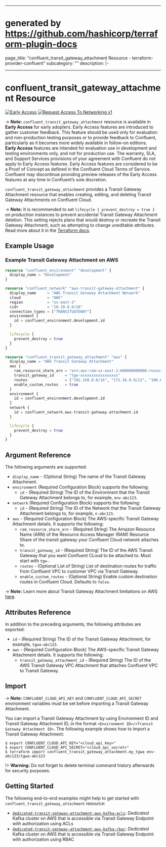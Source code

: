 
---
# generated by https://github.com/hashicorp/terraform-plugin-docs
page_title: "confluent_transit_gateway_attachment Resource - terraform-provider-confluent"
subcategory: ""
description: |-
  
---

# confluent_transit_gateway_attachment Resource

[![Early Access](https://img.shields.io/badge/Lifecycle%20Stage-Early%20Access-%2345c6e8)](https://docs.confluent.io/cloud/current/api.html#section/Versioning/API-Lifecycle-Policy) [![Request Access To Networking v1](https://img.shields.io/badge/-Request%20Access%20To%20Networking%20v1-%23bc8540)](mailto:ccloud-api-access+networking-v1-early-access@confluent.io?subject=Request%20to%20join%20networking/v1%20API%20Early%20Access&body=I%E2%80%99d%20like%20to%20join%20the%20Confluent%20Cloud%20API%20Early%20Access%20for%20networking/v1%20to%20provide%20early%20feedback%21%20My%20Cloud%20Organization%20ID%20is%20%3Cretrieve%20from%20https%3A//confluent.cloud/settings/billing/payment%3E.)

-> **Note:** `confluent_transit_gateway_attachment` resource is available in **Early Access** for early adopters. Early Access features are introduced to gather customer feedback. This feature should be used only for evaluation and non-production testing purposes or to provide feedback to Confluent, particularly as it becomes more widely available in follow-on editions.  
**Early Access** features are intended for evaluation use in development and testing environments only, and not for production use. The warranty, SLA, and Support Services provisions of your agreement with Confluent do not apply to Early Access features. Early Access features are considered to be a Proof of Concept as defined in the Confluent Cloud Terms of Service. Confluent may discontinue providing preview releases of the Early Access features at any time in Confluent’s sole discretion.

`confluent_transit_gateway_attachment` provides a Transit Gateway Attachment resource that enables creating, editing, and deleting Transit Gateway Attachments on Confluent Cloud.

-> **Note:** It is recommended to set `lifecycle { prevent_destroy = true }` on production instances to prevent accidental Transit Gateway Attachment deletion. This setting rejects plans that would destroy or recreate the Transit Gateway Attachment, such as attempting to change uneditable attributes. Read more about it in the [Terraform docs](https://www.terraform.io/language/meta-arguments/lifecycle#prevent_destroy).

## Example Usage

### Example Transit Gateway Attachment on AWS

```terraform
resource "confluent_environment" "development" {
  display_name = "Development"
}

resource "confluent_network" "aws-transit-gateway-attachment" {
  display_name     = "AWS Transit Gateway Attachment Network"
  cloud            = "AWS"
  region           = "us-east-2"
  cidr             = "10.10.0.0/16"
  connection_types = ["TRANSITGATEWAY"]
  environment {
    id = confluent_environment.development.id
  }

  lifecycle {
    prevent_destroy = true
  }
}

resource "confluent_transit_gateway_attachment" "aws" {
  display_name = "AWS Transit Gateway Attachment"
  aws {
    ram_resource_share_arn = "arn:aws:ram:us-east-2:000000000000:resource-share/xxxxxxxx-xxxx-xxxx-xxxx-xxxxxxxxxxx"
    transit_gateway_id     = "tgw-xxxxxxxxxxxxxxxxx"
    routes                 = ["192.168.0.0/16", "172.16.0.0/12", "100.64.0.0/10", "10.0.0.0/8"]
    enable_custom_routes   = true
  }
  environment {
    id = confluent_environment.development.id
  }
  network {
    id = confluent_network.aws-transit-gateway-attachment.id
  }

  lifecycle {
    prevent_destroy = true
  }
}
```

<!-- schema generated by tfplugindocs -->
## Argument Reference

The following arguments are supported:

- `display_name` - (Optional String) The name of the Transit Gateway Attachment.
- `environment` (Required Configuration Block) supports the following:
    - `id` - (Required String) The ID of the Environment that the Transit Gateway Attachment belongs to, for example, `env-abc123`.
- `network` (Required Configuration Block) supports the following:
    - `id` - (Required String) The ID of the Network that the Transit Gateway Attachment belongs to, for example, `n-abc123`.
- `aws` - (Required Configuration Block) The AWS-specific Transit Gateway Attachment details. It supports the following:
    - `ram_resource_share_arn` - (Required String) The Amazon Resource Name (ARN) of the Resource Access Manager (RAM) Resource Share of the transit gateway your Confluent Cloud network attaches to.
    - `transit_gateway_id` - (Required String) The ID of the AWS Transit Gateway that you want Confluent CLoud to be attached to. Must start with `tgw-`.
    - `routes` - (Optional List of String) List of destination routes for traffic from Confluent VPC to customer VPC via Transit Gateway.
    - `enable_custom_routes` - (Optional String) Enable custom destination routes in Confluent Cloud. Defaults to `false`.

-> **Note:** Learn more about Transit Gateway Attachment limitations on AWS [here](https://docs.confluent.io/cloud/current/networking/aws-transit-gateway.html#limitations).

## Attributes Reference

In addition to the preceding arguments, the following attributes are exported:

- `id` - (Required String) The ID of the Transit Gateway Attachment, for example, `tgwa-abc123`.
- `aws` - (Required Configuration Block) The AWS-specific Transit Gateway Attachment details. It supports the following:
    - `transit_gateway_attachment_id` - (Required String) The ID of the AWS Transit Gateway VPC Attachment that attaches Confluent VPC to Transit Gateway.

## Import

-> **Note:** `CONFLUENT_CLOUD_API_KEY` and `CONFLUENT_CLOUD_API_SECRET` environment variables must be set before importing a Transit Gateway Attachment.

You can import a Transit Gateway Attachment by using Environment ID and Transit Gateway Attachment ID, in the format `<Environment ID>/<Transit Gateway Attachment ID>`. The following example shows how to import a Transit Gateway Attachment:

```shell
$ export CONFLUENT_CLOUD_API_KEY="<cloud_api_key>"
$ export CONFLUENT_CLOUD_API_SECRET="<cloud_api_secret>"
$ terraform import confluent_transit_gateway_attachment.my_tgwa env-abc123/tgwa-abc123
```

!> **Warning:** Do not forget to delete terminal command history afterwards for security purposes.

## Getting Started
The following end-to-end examples might help to get started with `confluent_transit_gateway_attachment` resource:
  * [`dedicated-transit-gateway-attachment-aws-kafka-acls`](https://github.com/confluentinc/terraform-provider-confluent/tree/master/examples/configurations/dedicated-transit-gateway-attachment-aws-kafka-acls): _Dedicated_ Kafka cluster on AWS that is accessible via Transit Gateway Endpoint with authorization using ACLs
  * [`dedicated-transit-gateway-attachment-aws-kafka-rbac`](https://github.com/confluentinc/terraform-provider-confluent/tree/master/examples/configurations/dedicated-transit-gateway-attachment-aws-kafka-rbac): _Dedicated_ Kafka cluster on AWS that is accessible via Transit Gateway Endpoint with authorization using RBAC
